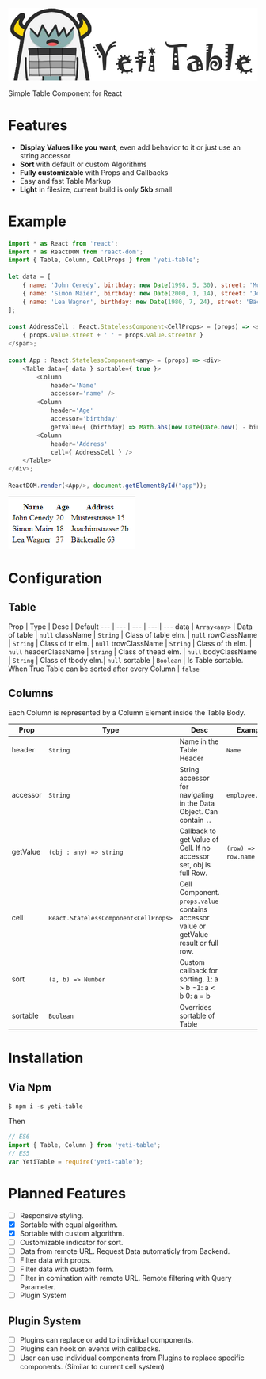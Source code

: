 ![Yeti Table](https://github.com/chitter99/yeti-table/blob/master/media/yeti-table-logo.png?raw=true)

Simple Table Component for React

# Features
* **Display Values like you want**, even add behavior to it or just use an string accessor
* **Sort** with default or custom Algorithms
* **Fully customizable** with Props and Callbacks
* Easy and fast Table Markup
* **Light** in filesize, current build is only **5kb** small 

# Example
```javascript
import * as React from 'react';
import * as ReactDOM from 'react-dom';
import { Table, Column, CellProps } from 'yeti-table';

let data = [
    { name: 'John Cenedy', birthday: new Date(1998, 5, 30), street: 'Musterstrasse', streetNr: 15 },
    { name: 'Simon Maier', birthday: new Date(2000, 1, 14), street: 'Joachimstrasse', streetNr: '2b' },
    { name: 'Lea Wagner', birthday: new Date(1980, 7, 24), street: 'Bäckeralle', streetNr: 63 },
];

const AddressCell : React.StatelessComponent<CellProps> = (props) => <span>
    { props.value.street + ' ' + props.value.streetNr }
</span>;

const App : React.StatelessComponent<any> = (props) => <div>
    <Table data={ data } sortable={ true }>
        <Column 
            header='Name'
            accessor='name' />
        <Column 
            header='Age'
            accessor='birthday'
            getValue={ (birthday) => Math.abs(new Date(Date.now() - birthday.getTime()).getUTCFullYear() - 1970).toString() } />
        <Column 
            header='Address'
            cell={ AddressCell } />
    </Table>
</div>;

ReactDOM.render(<App/>, document.getElementById("app"));
```
![Example Table](https://github.com/chitter99/yeti-table/blob/master/media/example-1.png?raw=true)

# Configuration

## Table
Prop | Type | Desc | Default
--- | --- | --- | --- | ---
data | `Array<any>` | Data of table | `null`
className | `String` | Class of table elm. | `null`
rowClassName | `String` | Class of tr elm. | `null`
trowClassName | `String` | Class of th elm. | `null`
headerClassName | `String` | Class of thead elm. | `null`
bodyClassName | `String` | Class of tbody elm.| `null`
sortable | `Boolean` | Is Table sortable. When True Table can be sorted after every Column | `false`

## Columns
Each Column is represented by a Column Element inside the Table Body.

Prop | Type | Desc | Example | Default
--- | --- | --- | --- | ---
header | `String`  | Name in the Table Header | `Name` | Required
accessor | `String` | String accessor for navigating in the Data Object. Can contain `.`. | `employee.email` | `null`
getValue | `(obj : any) => string` | Callback to get Value of Cell. If no accessor set, obj is full Row. | `(row) => row.name` | `null`
cell | `React.StatelessComponent<CellProps>` | Cell Component. `props.value` contains accessor value or getValue result or full row. | | `null`
sort | `(a, b) => Number` | Custom callback for sorting. 1: a > b -1: a < b 0: a = b | | `null`
sortable | `Boolean` | Overrides sortable of Table | | `null`

# Installation 

## Via Npm
```
$ npm i -s yeti-table
```
Then
```javascript
// ES6
import { Table, Column } from 'yeti-table';
// ES5
var YetiTable = require('yeti-table');
```

# Planned Features
- [ ] Responsive styling.
- [X] Sortable with equal algorithm.
- [X] Sortable with custom algorithm.
- [ ] Customizable indicator for sort.
- [ ] Data from remote URL. Request Data automaticly from Backend.
- [ ] Filter data with props.
- [ ] Filter data with custom form.
- [ ] Filter in comination with remote URL. Remote filtering with Query Parameter. 
- [ ] Plugin System

## Plugin System
- [ ] Plugins can replace or add to individual components.
- [ ] Plugins can hook on events with callbacks.
- [ ] User can use individual components from Plugins to replace specific components. (Similar to current cell system)

